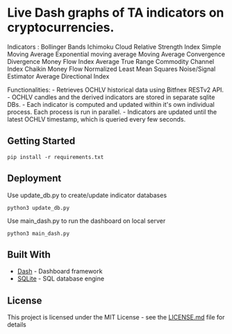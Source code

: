 # Live Dash graphs of TA indicators on cryptocurrencies.
Indicators :
    Bollinger Bands
    Ichimoku Cloud
    Relative Strength Index
    Simple Moving Average
    Exponential moving average
    Moving Average Convergence Divergence
    Money Flow Index
    Average True Range
    Commodity Channel Index
    Chaikin Money Flow
    Normalized Least Mean Squares
    Noise/Signal Estimator
    Average Directional Index

Functionalities:
    - Retrieves OCHLV historical data using Bitfnex RESTv2 API. 
    - OCHLV candles and the derived indicators are stored in separate sqlite DBs. 
    - Each indicator is computed and updated within it's own individual process. Each process is run in parallel.
    - Indicators are updated until the latest OCHLV timestamp, which is queried every few seconds.

## Getting Started
```
pip install -r requirements.txt
```

## Deployment
Use update_db.py to create/update indicator databases
```
python3 update_db.py
```

Use main_dash.py to run the dashboard on local server
```
python3 main_dash.py
```

## Built With

* [Dash](https://plotly.com/dash/) - Dashboard framework
* [SQLite](https://www.sqlite.org/) - SQL database engine


## License
This project is licensed under the MIT License - see the [LICENSE.md](LICENSE.md) file for details


